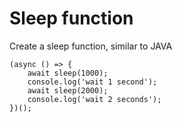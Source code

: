# Sleep function

Create a sleep function, similar to JAVA

```
(async () => {
    await sleep(1000);
    console.log('wait 1 second');
    await sleep(2000);
    console.log('wait 2 seconds');
})();
```